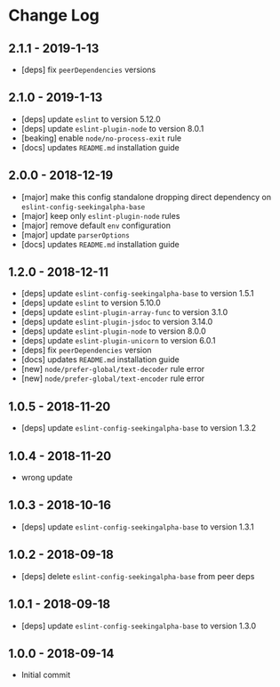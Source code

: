 # Change Log

## 2.1.1 - 2019-1-13
 - [deps] fix `peerDependencies` versions

## 2.1.0 - 2019-1-13
 - [deps] update `eslint` to version 5.12.0
 - [deps] update `eslint-plugin-node` to version 8.0.1
 - [beaking] enable `node/no-process-exit` rule
 - [docs] updates `README.md` installation guide

## 2.0.0 - 2018-12-19
  - [major] make this config standalone dropping direct dependency on `eslint-config-seekingalpha-base`
  - [major] keep only `eslint-plugin-node` rules
  - [major] remove default `env` configuration
  - [major] update `parserOptions`
  - [docs] updates `README.md` installation guide

## 1.2.0 - 2018-12-11
  - [deps] update `eslint-config-seekingalpha-base` to version 1.5.1
  - [deps] update `eslint` to version 5.10.0
  - [deps] update `eslint-plugin-array-func` to version 3.1.0
  - [deps] update `eslint-plugin-jsdoc` to version 3.14.0
  - [deps] update `eslint-plugin-node` to version 8.0.0
  - [deps] update `eslint-plugin-unicorn` to version 6.0.1
  - [deps] fix `peerDependencies` version
  - [docs] updates `README.md` installation guide
  - [new] `node/prefer-global/text-decoder` rule error
  - [new] `node/prefer-global/text-encoder` rule error

## 1.0.5 - 2018-11-20
  - [deps] update `eslint-config-seekingalpha-base` to version 1.3.2

## 1.0.4 - 2018-11-20
  - wrong update

## 1.0.3 - 2018-10-16
 - [deps] update `eslint-config-seekingalpha-base` to version 1.3.1

## 1.0.2 - 2018-09-18
 - [deps] delete `eslint-config-seekingalpha-base` from peer deps

## 1.0.1 - 2018-09-18
 - [deps] update `eslint-config-seekingalpha-base` to version 1.3.0

## 1.0.0 - 2018-09-14
 - Initial commit
